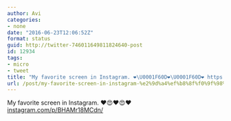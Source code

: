 ```yaml
---
author: Avi
categories:
- none
date: "2016-06-23T12:06:52Z"
format: status
guid: http://twitter-746011649811824640-post
id: 12934
tags:
- micro
- tweet
title: "My favorite screen in Instagram. ❤️\U0001F60D❤️\U0001F60D❤️ https://…"
url: /post/my-favorite-screen-in-instagram-%e2%9d%a4%ef%b8%8f%f0%9f%98%8d%e2%9d%a4%ef%b8%8f%f0%9f%98%8d%e2%9d%a4%ef%b8%8f-https/
---
```

My favorite screen in Instagram. ❤️😍❤️😍❤️ [instagram.com/p/BHAMr18MCdn/](https://www.instagram.com/p/BHAMr18MCdn/)